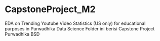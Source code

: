 # CapstoneProject_M2
EDA on Trending Youtube Video Statistics (US only) for educational purposes in Purwadhika Data Science
Folder ini berisi Capstone Project Purwadhika BSD
